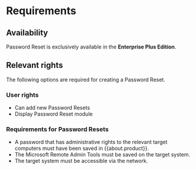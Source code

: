 # Requirements

## Availability

Password Reset is exclusively available in the **Enterprise Plus Edition**.

## Relevant rights

The following options are required for creating a Password Reset.

### User rights

- Can add new Password Resets
- Display Password Reset module

### Requirements for Password Resets

- A password that has administrative rights to the relevant target computers must have been saved in {{about.product}}.
- The Microsoft Remote Admin Tools must be saved on the target system.
- The target system must be accessible via the network.

